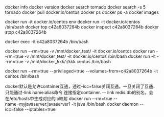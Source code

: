 docker info
docker version 
docker search tornado
docker search -s 5 tornado
docker pull docker.io/centos
docker ps
docker ps -a
docker images

docker run -it docker.io/centos  env
docker run -it docker.io/centos  /bin/bash
docker top c42a8037264b
docker inspect c42a8037264b
docker stop c42a8037264b 


docker exec -it c42a8037264b /bin/bash

docker run --rm=true -v /mnt/docker_test/ -it docker.io/centos 
docker run --rm=true -v /mnt/docker_test/ -it docker.io/centos /bin/bash
docker run -it --rm=true -v /mnt/docker_kkk/:/kkk  centos /bin/bash

docker run --rm=true --privileged=true --volumes-from=c42a8037264b -it centos /bin/bash

docker默认是允许container互通，通过-icc=false关闭互通。一旦关闭了互通，只能通过-link name:alias命令
连接指定container. 
-- link redis:db的别名，会在/etc/hosts中生成对应的ip映射
docker run --rm=true --name=myjavaserver:javaserver1 -it java /bin/bash
docker daemon --icc=false --iptables=true







